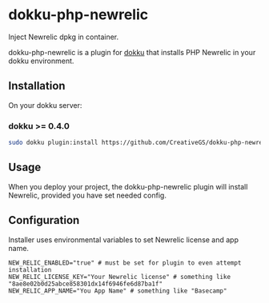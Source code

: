 # dokku-php-newrelic
Inject Newrelic dpkg in container.

dokku-php-newrelic is a plugin for [dokku][dokku] that installs PHP Newrelic in your dokku environment.

## Installation
On your dokku server:

### dokku >= 0.4.0
```sh
sudo dokku plugin:install https://github.com/CreativeGS/dokku-php-newrelic
```

## Usage
When you deploy your project, the dokku-php-newrelic plugin will install Newrelic, provided you have set needed config.

## Configuration
Installer uses environmental variables to set Newrelic license and app name.

```
NEW_RELIC_ENABLED="true" # must be set for plugin to even attempt installation
NEW_RELIC_LICENSE_KEY="Your Newrelic license" # something like "8ae8e02b0d25abce858301dx14f6946fe6d87ba1f"
NEW_RELIC_APP_NAME="You App Name" # something like "Basecamp"
```

[dokku]: https://github.com/progrium/dokku
